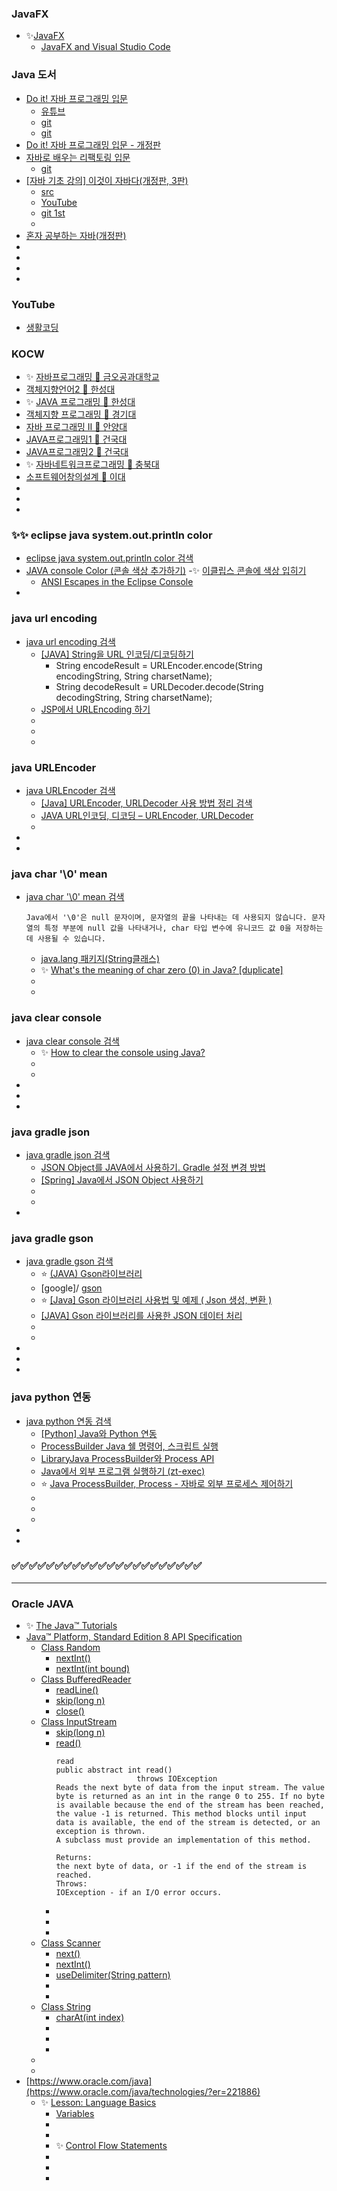 ### JavaFX
- ✨[JavaFX](https://openjfx.io/)
  - [JavaFX and Visual Studio Code](https://openjfx.io/openjfx-docs/#install-javafx)

### Java 도서
- [Do it! 자바 프로그래밍 입문 ](https://www.aladin.co.kr/shop/wproduct.aspx?ItemId=157852460&srsltid=AfmBOoo3PX-ccZxnlFY3Q_HIIx_Ym8iz7HCy_rkphJE2gpSMmoGzgANS)
  - [유튜브](https://www.youtube.com/playlist?list=PLG7te9eYUi7typZrH4fqXvs4E22ZFn1Nj)
  - [git](https://github.com/easyspubjava/JAVA_LAB)
  - [git](https://github.com/CJSRKSQLDOSDPTM/java_-?tab=readme-ov-file)
- [Do it! 자바 프로그래밍 입문 - 개정판](https://www.aladin.co.kr/shop/wproduct.aspx?ItemId=354350098)
- [자바로 배우는 리팩토링 입문](https://www.aladin.co.kr/shop/wproduct.aspx?ItemId=120271469&srsltid=AfmBOoqR7popTH4x5iNR1qEdr8-jFqtoRiuxMhmXTeOYxY4rKzcwxBan)
  - [git](https://github.com/gilbutITbook/006921)
- [[자바 기초 강의] 이것이 자바다(개정판, 3판)](https://www.aladin.co.kr/shop/wproduct.aspx?itemid=336982990&srsltid=afmboorrjy0__glv0cl_dwxzjey7cdjfsebypqb8ubzkw0t7zzwh6inn)
  - [src](https://www.hanbit.co.kr/store/books/look.php?p_code=B4861113361)
  - [YouTube](https://www.youtube.com/playlist?list=PLVsNizTWUw7EmX1Y-7tB2EmsK6nu6Q10q)
  - [git 1st](https://github.com/benigndeus/ThisIsJava)
  - []()
- [혼자 공부하는 자바(개정판)](https://hongong.hanbit.co.kr/%ec%9e%90%eb%b0%94/)
- []()
- []()
- []()
- []()

### YouTube
- [생활코딩](https://www.youtube.com/@coohde/playlists)

### KOCW
- ✨ [자바프로그래밍 🔷 금오공과대학교](http://www.kocw.net/home/cview.do?cid=2f707a756c0c8e29)
- [객체지향언어2 🔷 한성대](http://www.kocw.net/home/cview.do?cid=a6b0b625ed9a41ee)
- ✨ [JAVA 프로그래밍 🔷 한성대](http://www.kocw.net/home/cview.do?cid=df718527167c1633)
- [객체지향 프로그래밍 🔷 경기대](http://www.kocw.net/home/cview.do?cid=b1aaba8d04356c90)
- [자바 프로그래밍 Ⅱ 🔷 안양대](http://www.kocw.net/home/cview.do?cid=3c5df9f4589c4fa9)
- [JAVA프로그래밍1 🔷 건국대](http://www.kocw.net/home/cview.do?cid=fa17664bb8690297)
- [JAVA프로그래밍2 🔷 건국대](http://www.kocw.net/home/cview.do?cid=2a75e47cc8c05fec)
- ✨ [자바네트워크프로그래밍 🔷 충북대](http://www.kocw.net/home/cview.do?cid=f126689618b77cf1)
- [소프트웨어창의설계 🔷 이대](http://www.kocw.net/home/cview.do?cid=245a18b4cc8a40f0)
- []()
- []()
- []()


### ✨✨ eclipse java system.out.println color
- [eclipse java system.out.println color 검색](https://www.google.com/search?q=eclipse+java+system.out.println+color&newwindow=1&sca_esv=7e7ead78d89c5fa2&ei=GTm1aN3JBrrW1e8Ph_ma6AM&ved=0ahUKEwiduv3z87aPAxU6a_UHHYe8Bj0Q4dUDCBA&uact=5&oq=eclipse+java+system.out.println+color&gs_lp=Egxnd3Mtd2l6LXNlcnAiJWVjbGlwc2UgamF2YSBzeXN0ZW0ub3V0LnByaW50bG4gY29sb3IyBxAAGIAEGA0yBhAAGA0YHjIIEAAYCBgNGB4yBRAAGO8FMggQABiiBBiJBTIFEAAY7wUyBRAAGO8FSNIiUOoUWPsgcAF4AZABAJgBnAKgAfEOqgEDMi03uAEDyAEA-AEBmAICoAKYAsICChAAGLADGNYEGEeYAwCIBgGQBgqSBwUxLjAuMaAH8xuyBwMyLTG4B5ACwgcDMi0yyAcL&sclient=gws-wiz-serp)
- [JAVA console Color (콘솔 색상 추가하기)](https://pjh-raccoon.tistory.com/16)
-✨ [이클립스 콘솔에 색상 입히기](https://dantes.kr/534)
  - [ANSI Escapes in the Eclipse Console](https://github.com/mihnita/ansi-econsole)
- []()

### java url encoding
- [java url encoding 검색](https://www.google.com/search?q=java+url+encoding&newwindow=1&sca_esv=7e7ead78d89c5fa2&ei=lz-1aPe8Esrh1e8PqrWbsA8&oq=java+url&gs_lp=Egxnd3Mtd2l6LXNlcnAiCGphdmEgdXJsKgIIADIFEAAYgAQyBRAAGIAEMgUQABiABDIFEAAYgAQyBRAAGIAEMgUQABiABDIFEAAYgAQyBRAAGIAEMgUQABiABDIFEAAYgARI_GFQiT5Y9lNwAngBkAEBmAHxAaAB6hWqAQQyLTEyuAEDyAEA-AEBmAIKoALqDqgCA8ICChAAGLADGNYEGEfCAhQQABiABBjjBBi0AhjpBBjqAtgBAcICChAAGIAEGEMYigXCAgsQABiABBixAxiDAcICERAuGIAEGLEDGNEDGIMBGMcBwgIEEAAYA8ICCBAAGIAEGLEDwgILEC4YgAQYsQMYgwGYAwXxBfdYcdpykMOTiAYBkAYKugYECAEYB5IHBTIuMC44oAfyQLIHAzItOLgH4Q7CBwUwLjIuOMgHJQ&sclient=gws-wiz-serp)
  - [[JAVA] String을 URL 인코딩/디코딩하기](https://unikys.tistory.com/195)
    - String encodeResult = URLEncoder.encode(String encodingString, String charsetName);
    - String decodeResult = URLDecoder.decode(String decodingString, String charsetName);
  - [JSP에서 URLEncoding 하기](https://blog.naver.com/brian2/50003176971)
  - []()
  - []()
  - []()

### java URLEncoder
- [java URLEncoder 검색](https://www.google.com/search?q=java+URLEncoder&oq=java+URLEncoder&gs_lcrp=EgZjaHJvbWUyBggAEEUYOTIHCAEQABiABDIHCAIQABiABDIHCAMQABiABDIGCAQQABgeMgYIBRAAGB4yBggGEAAYHjIGCAcQABgeMgYICBAAGB4yBggJEAAYHtIBCDE3OTJqMGo0qAIAsAIB&sourceid=chrome&ie=UTF-8)
  - [[Java] URLEncoder, URLDecoder 사용 방법 정리 검색](https://priming.tistory.com/179)
  - [JAVA URL인코딩, 디코딩 – URLEncoder, URLDecoder](https://aaboo.home.blog/2019/11/01/java-url%EC%9D%B8%EC%BD%94%EB%94%A9-%EB%94%94%EC%BD%94%EB%94%A9-urlencoder-urldecoder/)
  - []()
- []()
- []()


### java char '\0' mean
- [java char '\0' mean 검색](https://www.google.com/search?q=java+char+%27%5C0%27+mean&oq=java+char+%27%5C0&gs_lcrp=EgZjaHJvbWUqBggAEEUYOzIGCAAQRRg7MgYIARBFGDsyBggCEEUYOdIBCDYwODRqMGo0qAIAsAIB&sourceid=chrome&ie=UTF-8)
    ```
    Java에서 '\0'은 null 문자이며, 문자열의 끝을 나타내는 데 사용되지 않습니다. 문자열의 특정 부분에 null 값을 나타내거나, char 타입 변수에 유니코드 값 0을 저장하는 데 사용될 수 있습니다. 
    ```
  - [java.lang 패키지(String클래스)](https://limsungju.tistory.com/163)
  - ✨ [What's the meaning of char zero (0) in Java? [duplicate]](https://stackoverflow.com/questions/9753576/whats-the-meaning-of-char-zero-0-in-java)
  - []()
  - []()

### java clear console
- [java clear console 검색](https://www.google.com/search?q=java+clear+console&oq=java+clear+console&gs_lcrp=EgZjaHJvbWUqBwgAEAAYgAQyBwgAEAAYgAQyBwgBEAAYgAQyBwgCEAAYgAQyBwgDEAAYgAQyBwgEEAAYgAQyBwgFEAAYgAQyBggGEAAYHjIGCAcQABgeMgYICBAAGB4yBggJEAAYHtIBCDc1OTFqMGo3qAIAsAIA&sourceid=chrome&ie=UTF-8)
  - ✨ [How to clear the console using Java?](https://stackoverflow.com/questions/2979383/how-to-clear-the-console-using-java)
  - []()
  - []()
- []()
- []()
- []()

### java gradle json
- [java gradle json 검색](https://www.google.com/search?q=java+gradle+json&oq=java+gradle+json&gs_lcrp=EgZjaHJvbWUyBggAEEUYOdIBCDUwMjJqMGo3qAIIsAIB&sourceid=chrome&ie=UTF-8)
  - [JSON Object를 JAVA에서 사용하기. Gradle 설정 변경 방법](https://doraemin.tistory.com/14)
  - [[Spring] Java에서 JSON Object 사용하기](https://velog.io/@k_moonj/Spring-Java%EC%97%90%EC%84%9C-JSON-Objectt-%EC%82%AC%EC%9A%A9%ED%95%98%EA%B8%B0)
  - []()
  - []()
- []()

### java gradle gson
- [java gradle gson 검색](https://www.google.com/search?q=java+gradle+gson&newwindow=1&sca_esv=e0bc15583df30733&sxsrf=AE3TifO16rxwSGpMPqD3CzRfAtK5ATzCVA%3A1751214366861&ei=HmlhaKSmNLGX0-kPoOOTcA&ved=0ahUKEwikrYzyhZeOAxWxyzQHHaDxBA4Q4dUDCBA&uact=5&oq=java+gradle+gson&gs_lp=Egxnd3Mtd2l6LXNlcnAiEGphdmEgZ3JhZGxlIGdzb24yBhAAGAgYHjIGEAAYCBgeMgUQABjvBTIIEAAYgAQYogQyCBAAGKIEGIkFMgUQABjvBUiaFlCwEVjKFHAEeAGQAQCYAZ8BoAHtBKoBAzAuNLgBA8gBAPgBAZgCCKACmAXCAgoQABiwAxjWBBhHwgIFEAAYgATCAgQQABgemAMAiAYBkAYKkgcDNC40oAfMEbIHAzAuNLgH_gTCBwUwLjEuN8gHJA&sclient=gws-wiz-serp)
  - ⭐ [(JAVA) Gson라이브러리](https://velog.io/@tjdalsrnjs10/JAVA-Gson%EB%9D%BC%EC%9D%B4%EB%B8%8C%EB%9F%AC%EB%A6%AC)
  - [google]/ [gson](https://github.com/google/gson)
  - ⭐ [[Java] Gson 라이브러리 사용법 및 예제 ( Json 생성, 변환 )](https://hianna.tistory.com/629)
  - [[JAVA] Gson 라이브러리를 사용한 JSON 데이터 처리](https://tychejin.tistory.com/136)
  - []()
  - []()
- []()
- []()
- []()

### java python 연동
- [java python 연동 검색](https://www.google.com/search?q=java+python+%EC%97%B0%EB%8F%99&oq=java+python+&gs_lcrp=EgZjaHJvbWUqBggBEEUYOzIGCAAQRRg5MgYIARBFGDsyBggCEEUYOzIGCAMQRRg8MgYIBBBFGDwyBggFEEUYPDIGCAYQRRhBMgYIBxBFGEHSAQg5MjM4ajBqN6gCALACAA&sourceid=chrome&ie=UTF-8)
  - [[Python] Java와 Python 연동](https://corock.tistory.com/445)
  - [ProcessBuilder Java 쉘 명령어, 스크립트 실행](https://karla.tistory.com/459)
  - [LibraryJava ProcessBuilder와 Process API](https://bigdown.tistory.com/entry/Java-ProcessBuilder%EC%99%80-Process-API)
  - [Java에서 외부 프로그램 실행하기 (zt-exec)](https://backend-jaamong.tistory.com/172)
  - ⭐ [Java ProcessBuilder, Process - 자바로 외부 프로세스 제어하기](https://whdrns2013.github.io/java/20230605_001_processbuilder_process/)
  - []()
  - []()
  - []()
- []()
- []()

### ✅✅✅✅✅✅✅✅✅✅✅✅✅✅✅✅✅✅✅✅✅✅
---

### Oracle JAVA
- ✨ [The Java™ Tutorials](https://docs.oracle.com/javase/tutorial/java/TOC.html)
- [Java™ Platform, Standard Edition 8 API Specification](https://docs.oracle.com/javase/8/docs/api/index.html)
  - [Class Random](https://docs.oracle.com/javase/8/docs/api/java/util/Random.html)
    - [nextInt()](https://docs.oracle.com/javase/8/docs/api/java/util/Random.html#nextInt--)
    - [nextInt(int bound)](https://docs.oracle.com/javase/8/docs/api/java/util/Random.html#nextInt-int-)
  - [Class BufferedReader](https://docs.oracle.com/javase/8/docs/api/java/io/BufferedReader.html)
    - [readLine()](https://docs.oracle.com/javase/8/docs/api/java/io/BufferedReader.html#readLine--)
    - [skip(long n)](https://docs.oracle.com/javase/8/docs/api/java/io/BufferedReader.html#skip-long-)
    - [close()](https://docs.oracle.com/javase/8/docs/api/java/io/BufferedReader.html#close--)
  - [Class InputStream](https://docs.oracle.com/javase/8/docs/api/java/io/InputStream.html)
    - [skip(long n)](https://docs.oracle.com/javase/8/docs/api/java/io/InputStream.html#skip-long-)
    - [read()](https://docs.oracle.com/javase/8/docs/api/java/io/InputStream.html#read--)
      ```
      read
      public abstract int read()
                        throws IOException
      Reads the next byte of data from the input stream. The value byte is returned as an int in the range 0 to 255. If no byte is available because the end of the stream has been reached, the value -1 is returned. This method blocks until input data is available, the end of the stream is detected, or an exception is thrown.
      A subclass must provide an implementation of this method.

      Returns:
      the next byte of data, or -1 if the end of the stream is reached.
      Throws:
      IOException - if an I/O error occurs.      
      ```
    - []()
    - []()
    - []()
  - [Class Scanner](https://docs.oracle.com/javase/8/docs/api/java/util/Scanner.html)
    - [next()](https://docs.oracle.com/javase/8/docs/api/java/util/Scanner.html#next--)
    - [nextInt()](https://docs.oracle.com/javase/8/docs/api/java/util/Scanner.html#nextInt--)
    - [useDelimiter(String pattern)](https://docs.oracle.com/javase/8/docs/api/java/util/Scanner.html#useDelimiter-java.lang.String-)
    - []()
    - []()
  - [Class String](https://docs.oracle.com/javase/8/docs/api/java/lang/String.html)
    - [charAt(int index)](https://docs.oracle.com/javase/8/docs/api/java/lang/String.html#charAt-int-)
    - []()
    - []()
    - []()
  - []()
  - []()
- [https://www.oracle.com/java](https://www.oracle.com/java/technologies/?er=221886)
  - ✨ [Lesson: Language Basics](https://docs.oracle.com/javase/tutorial/java/nutsandbolts/index.html)
    - [Variables](https://docs.oracle.com/javase/tutorial/java/nutsandbolts/variables.html)
    - []()
    - []()
    - ✨ [Control Flow Statements](https://docs.oracle.com/javase/tutorial/java/nutsandbolts/flow.html)
    - []()
    - []()
    - []()